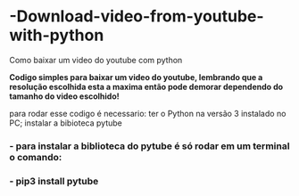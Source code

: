 # -Download-video-from-youtube-with-python
Como baixar um video do youtube com python

<b>Codigo simples para baixar um video do youtube, lembrando que a resolução escolhida esta a maxima então pode demorar dependendo do tamanho do video escolhido!</b>

para rodar esse codigo é necessario:
 ter o Python na versão 3 instalado no PC;
 instalar a bibioteca pytube
 
###  - para instalar a biblioteca do pytube é só rodar em um terminal o comando:
###  - pip3 install pytube
